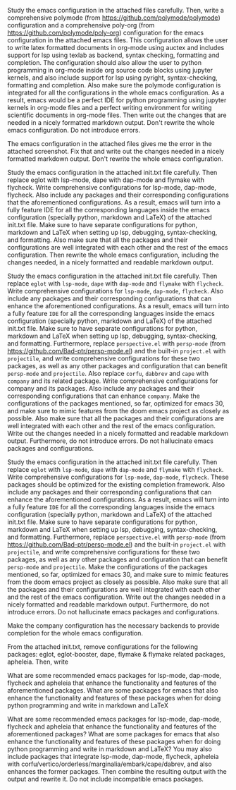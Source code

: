 Study the emacs configuration in the attached files carefully. Then, write a comprehensive polymode (from https://github.com/polymode/polymode) configuration and a comprehensive poly-org (from https://github.com/polymode/poly-org) configuration for the emacs configuration in the attached emacs files. This configuration allows the user to write latex formatted documents in org-mode using auctex and includes support for lsp using texlab as backend, syntax checking, formatting and completion. The configuration should also allow the user to python programming in org-mode inside org source code blocks using jupyter kernels, and also include support for lsp using pyright, syntax-checking, formatting and completion. Also make sure the polymode configuration is integrated for all the configurations in the whole emacs configuration. As a result, emacs would be a perfect IDE for python programming using jupyter kernels in org-mode files and a perfect writing environment for writing scientific documents in org-mode files. Then write out the changes that are needed in a nicely formatted markdown output. Don't rewrite the whole emacs configuration. Do not introduce errors.

The emacs configuration in the attached files gives me the error in the attached screenshot. Fix that and write out the changes needed in a nicely formatted markdown output. Don't rewrite the whole emacs configuration.

Study the emacs configuration in the attached init.txt file carefully. Then replace eglot with lsp-mode, dape with dap-mode and flymake with flycheck. Write comprehensive configurations for lsp-mode, dap-mode, flycheck. Also include any packages and their corresponding configurations that the aforementioned configurations. As a result, emacs will turn into a fully feature IDE for all the corresponding languages inside the emacs configuration (specially python, markdown and LaTeX) of the attached init.txt file. Make sure to have separate configurations for python, markdown and LaTeX when setting up lsp, debugging, syntax-checking, and formatting. Also make sure that all the packages and their configurations are well integrated with each other and the rest of the emacs configuration. Then rewrite the whole emacs configuration, including the changes needed, in a nicely formatted and readable markdown output.

Study the emacs configuration in the attached init.txt file carefully. Then replace `eglot` with `lsp-mode`, `dape` with `dap-mode` and `flymake` with `flycheck`. Write comprehensive configurations for `lsp-mode`, `dap-mode`, `flycheck`. Also include any packages and their corresponding configurations that can enhance the aforementioned configurations. As a result, emacs will turn into a fully feature `IDE` for all the corresponding languages inside the emacs configuration (specially python, markdown and LaTeX) of the attached init.txt file. Make sure to have separate configurations for python, markdown and LaTeX when setting up lsp, debugging, syntax-checking, and formatting. Furthermore, replace `perspective.el` with `persp-mode` (from https://github.com/Bad-ptr/persp-mode.el) and the built-in `project.el` with `projectile`, and write comprehensive configurations for these two packages, as well as any other packages and configuration that can benefit `persp-mode` and `projectile`. Also replace `corfu`, `dabbrev` and `cape` with `company` and its related package. Write comprehensive configurations for company and its packages. Also include any packages and their corresponding configurations that can enhance `company`. Make the configurations of the packages mentioned, so far, optimized for emacs 30, and make sure to mimic features from the doom emacs project as closely as possible.  Also make sure that all the packages and their configurations are well integrated with each other and the rest of the emacs configuration. Write out the changes needed in a nicely formatted and readable markdown output. Furthermore, do not introduce errors. Do not hallucinate emacs packages and configurations.


Study the emacs configuration in the attached init.txt file carefully. Then replace `eglot` with `lsp-mode`, `dape` with `dap-mode` and `flymake` with `flycheck`. Write comprehensive configurations for `lsp-mode`, `dap-mode`, `flycheck`. These packages should be optimized for the existing completion framework. Also include any packages and their corresponding configurations that can enhance the aforementioned configurations. As a result, emacs will turn into a fully feature `IDE` for all the corresponding languages inside the emacs configuration (specially python, markdown and LaTeX) of the attached init.txt file. Make sure to have separate configurations for python, markdown and LaTeX when setting up lsp, debugging, syntax-checking, and formatting. Furthermore, replace `perspective.el` with `persp-mode` (from https://github.com/Bad-ptr/persp-mode.el) and the built-in `project.el` with `projectile`, and write comprehensive configurations for these two packages, as well as any other packages and configuration that can benefit `persp-mode` and `projectile`. Make the configurations of the packages mentioned, so far, optimized for emacs 30, and make sure to mimic features from the doom emacs project as closely as possible.  Also make sure that all the packages and their configurations are well integrated with each other and the rest of the emacs configuration. Write out the changes needed in a nicely formatted and readable markdown output. Furthermore, do not introduce errors. Do not hallucinate emacs packages and configurations.

Make the company configuration has the necessary backends to provide completion for the whole emacs configuration.

From the attached init.txt, remove configurations for the following packages: eglot, eglot-booster, dape, flymake & flymake related packages, apheleia. Then, write

What are some recommended emacs packages for lsp-mode, dap-mode, flycheck and apheleia that enhance the functionality and features of the aforementioned packages. What are some packages for emacs that also enhance the functionality and features of these packages when for doing python programming and write in markdown and LaTeX

What are some recommended emacs packages for lsp-mode, dap-mode, flycheck and apheleia that enhance the functionality and features of the aforementioned packages? What are some packages for emacs that also enhance the functionality and features of these packages when for doing python programming and write in markdown and LaTeX? You may also include packages that integrate lsp-mode, dap-mode, flycheck, apheleia with corfu/vertico/orderless/marginalia/embark/cape/dabrev, and also enhances the former packages. Then combine the resulting output with the output and rewrite it. Do not include incompatible emacs packages. 

